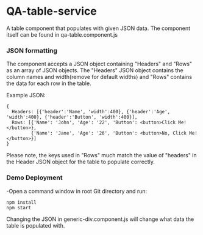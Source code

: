 # QA-table-service

A table component that populates with given JSON data. The component itself can be found in qa-table.component.js


### JSON formatting
The component accepts a JSON object containing "Headers" and "Rows" as an array of JSON objects. The "Headers" JSON object contains the column names and width(remove for default widths) and "Rows" contains the data for each row in the table.

Example JSON:
```
{
  Headers: [{'header':'Name', 'width':400}, {'header':'Age', 'width':400}, {'header':'Button', 'width':400}],
  Rows: [{'Name': 'John', 'Age': '22', 'Button': <button>Click Me!</button>},
         {'Name': 'Jane', 'Age': '26', 'Button': <button>No, Click Me!</button>}]
}
```
Please note, the keys used in "Rows" much match the value of "headers" in the Header JSON object for the table to populate correctly.


### Demo Deployment

-Open a command window in root Git directory and run:

```
npm install
npm start
```
Changing the JSON in generic-div.component.js will change what data the table is populated with.
